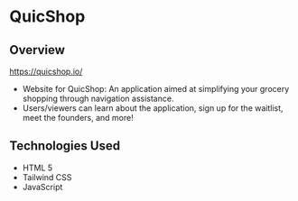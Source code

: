 # QuicShop

## Overview
https://quicshop.io/</br>
- Website for QuicShop: An application aimed at simplifying your grocery shopping through navigation assistance.</br>
- Users/viewers can learn about the application, sign up for the waitlist, meet the founders, and more!

## Technologies Used
- HTML 5
- Tailwind CSS
- JavaScript
